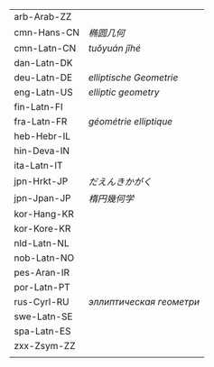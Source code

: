 | | |
|-|-|
| arb-Arab-ZZ |  |
| cmn-Hans-CN | _椭圆几何_ |
| cmn-Latn-CN | _tuǒyuán jǐhé_ |
| dan-Latn-DK |  |
| deu-Latn-DE | _elliptische Geometrie_ |
| eng-Latn-US | _elliptic geometry_ |
| fin-Latn-FI |  |
| fra-Latn-FR | _géométrie elliptique_ |
| heb-Hebr-IL |  |
| hin-Deva-IN |  |
| ita-Latn-IT |  |
| jpn-Hrkt-JP | _だえんきかがく_ |
| jpn-Jpan-JP | _楕円幾何学_ |
| kor-Hang-KR |  |
| kor-Kore-KR |  |
| nld-Latn-NL |  |
| nob-Latn-NO |  |
| pes-Aran-IR |  |
| por-Latn-PT |  |
| rus-Cyrl-RU | _эллиптическая геометри_ |
| swe-Latn-SE |  |
| spa-Latn-ES |  |
| zxx-Zsym-ZZ |  |
|  |  |
